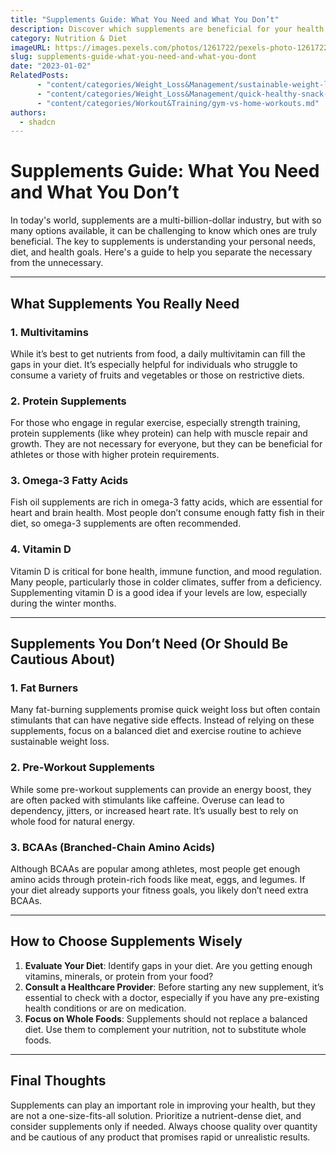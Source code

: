 ```yaml
---
title: "Supplements Guide: What You Need and What You Don’t"
description: Discover which supplements are beneficial for your health, which ones are unnecessary, and how to make informed choices based on your lifestyle and goals.
category: Nutrition & Diet
imageURL: https://images.pexels.com/photos/1261722/pexels-photo-1261722.jpeg?auto=compress&cs=tinysrgb&w=1260&h=750&dpr=1
slug: supplements-guide-what-you-need-and-what-you-dont
date: "2023-01-02"
RelatedPosts:
      - "content/categories/Weight_Loss&Management/sustainable-weight-loss-guide.md"
      - "content/categories/Weight_Loss&Management/quick-healthy-snack-ideas.md"
      - "content/categories/Workout&Training/gym-vs-home-workouts.md"
authors:
  - shadcn
---
```


# Supplements Guide: What You Need and What You Don’t

In today's world, supplements are a multi-billion-dollar industry, but with so many options available, it can be challenging to know which ones are truly beneficial. The key to supplements is understanding your personal needs, diet, and health goals. Here's a guide to help you separate the necessary from the unnecessary.

---

## **What Supplements You Really Need**

### **1. Multivitamins**

While it’s best to get nutrients from food, a daily multivitamin can fill the gaps in your diet. It’s especially helpful for individuals who struggle to consume a variety of fruits and vegetables or those on restrictive diets.

### **2. Protein Supplements**

For those who engage in regular exercise, especially strength training, protein supplements (like whey protein) can help with muscle repair and growth. They are not necessary for everyone, but they can be beneficial for athletes or those with higher protein requirements.

### **3. Omega-3 Fatty Acids**

Fish oil supplements are rich in omega-3 fatty acids, which are essential for heart and brain health. Most people don’t consume enough fatty fish in their diet, so omega-3 supplements are often recommended.

### **4. Vitamin D**

Vitamin D is critical for bone health, immune function, and mood regulation. Many people, particularly those in colder climates, suffer from a deficiency. Supplementing vitamin D is a good idea if your levels are low, especially during the winter months.

---

## **Supplements You Don’t Need (Or Should Be Cautious About)**

### **1. Fat Burners**

Many fat-burning supplements promise quick weight loss but often contain stimulants that can have negative side effects. Instead of relying on these supplements, focus on a balanced diet and exercise routine to achieve sustainable weight loss.

### **2. Pre-Workout Supplements**

While some pre-workout supplements can provide an energy boost, they are often packed with stimulants like caffeine. Overuse can lead to dependency, jitters, or increased heart rate. It’s usually best to rely on whole food for natural energy.

### **3. BCAAs (Branched-Chain Amino Acids)**

Although BCAAs are popular among athletes, most people get enough amino acids through protein-rich foods like meat, eggs, and legumes. If your diet already supports your fitness goals, you likely don’t need extra BCAAs.

---

## **How to Choose Supplements Wisely**

1. **Evaluate Your Diet**: Identify gaps in your diet. Are you getting enough vitamins, minerals, or protein from your food?
2. **Consult a Healthcare Provider**: Before starting any new supplement, it’s essential to check with a doctor, especially if you have any pre-existing health conditions or are on medication.
3. **Focus on Whole Foods**: Supplements should not replace a balanced diet. Use them to complement your nutrition, not to substitute whole foods.

---

## **Final Thoughts**

Supplements can play an important role in improving your health, but they are not a one-size-fits-all solution. Prioritize a nutrient-dense diet, and consider supplements only if needed. Always choose quality over quantity and be cautious of any product that promises rapid or unrealistic results.

